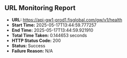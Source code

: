 ## URL Monitoring Report

- **URL:** https://api-gw1-prod1.fisglobal.com/gw/v1/health
- **Start Time:** 2025-05-17T13:44:59.777257
- **End Time:** 2025-05-17T13:44:59.921910
- **Total Time Taken:** 0.144653 seconds
- **HTTP Status Code:** 200
- **Status:** Success
- **Failure Reason:** N/A
